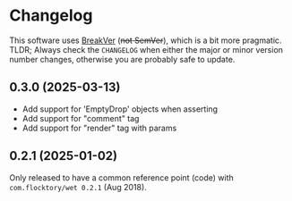 # Changelog

This software uses [BreakVer](https://www.taoensso.com/break-versioning) (~~not SemVer~~),
which is a bit more pragmatic.
TLDR; Always check the `CHANGELOG`
when either the major or minor version number changes,
otherwise you are probably safe to update.


## 0.3.0 (2025-03-13)

* Add support for 'EmptyDrop' objects when asserting
* Add support for "comment" tag
* Add support for "render" tag with params


## 0.2.1 (2025-01-02)

Only released to have a common reference point (code)
with `com.flocktory/wet 0.2.1` (Aug 2018).
